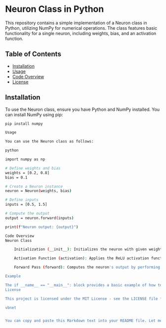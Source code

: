 # Neuron Class in Python

This repository contains a simple implementation of a Neuron class in Python, utilizing NumPy for numerical operations. The class features basic functionality for a single neuron, including weights, bias, and an activation function.

## Table of Contents

- [Installation](#installation)
- [Usage](#usage)
- [Code Overview](#code-overview)
- [License](#license)

## Installation

To use the Neuron class, ensure you have Python and NumPy installed. You can install NumPy using pip:

```bash
pip install numpy

Usage

You can use the Neuron class as follows:

python

import numpy as np

# Define weights and bias
weights = [0.2, 0.8]
bias = 0.1

# Create a Neuron instance
neuron = Neuron(weights, bias)

# Define inputs
inputs = [0.5, 1.5]

# Compute the output
output = neuron.forward(inputs)

print(f"Neuron output: {output}")

Code Overview
Neuron Class

    Initialization (__init__): Initializes the neuron with given weights and bias.

    Activation Function (activation): Applies the ReLU activation function. It returns the maximum of 0 and the input value.

    Forward Pass (forward): Computes the neuron's output by performing a dot product of weights and inputs, adding the bias, and applying the activation function. It raises a ValueError if the number of inputs does not match the number of weights.

Example

The if __name__ == "__main__": block provides a basic example of how to create a Neuron instance and compute its output given inputs.
License

This project is licensed under the MIT License - see the LICENSE file for details.

vbnet


You can copy and paste this Markdown text into your README file. Let me know if you need any more modifications!

